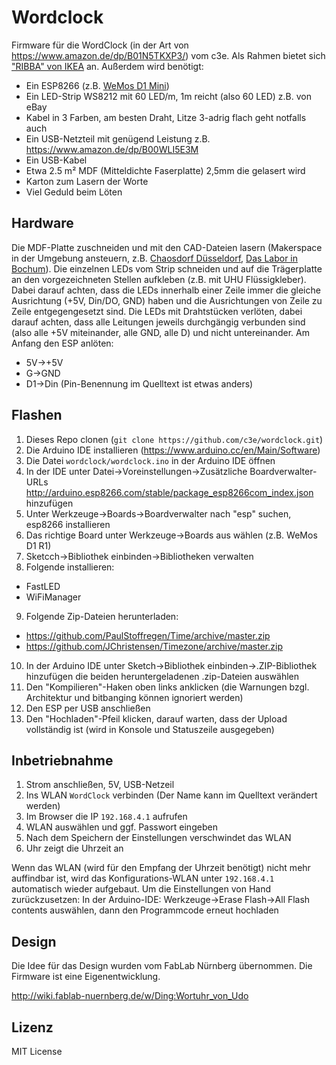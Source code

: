 # Wordclock

Firmware für die WordClock (in der Art von https://www.amazon.de/dp/B01N5TKXP3/) vom c3e. Als Rahmen bietet sich ["RIBBA" von IKEA](https://www.ikea.com/de/de/catalog/products/40378401/) an.
Außerdem wird benötigt:
* Ein ESP8266 (z.B. [WeMos D1 Mini](https://www.amazon.de/dp/B076F53B6S/))
* Ein LED-Strip WS8212 mit 60 LED/m, 1m reicht (also 60 LED) z.B. von eBay
* Kabel in 3 Farben, am besten Draht, Litze 3-adrig flach geht notfalls auch
* Ein USB-Netzteil mit genügend Leistung z.B. https://www.amazon.de/dp/B00WLI5E3M
* Ein USB-Kabel
* Etwa 2.5 m² MDF (Mitteldichte Faserplatte) 2,5mm die gelasert wird
* Karton zum Lasern der Worte
* Viel Geduld beim Löten

## Hardware

Die MDF-Platte zuschneiden und mit den CAD-Dateien lasern (Makerspace in der Umgebung ansteuern, z.B. [Chaosdorf Düsseldorf](https://wiki.chaosdorf.de/Lasercutter), [Das Labor in Bochum](https://wiki.das-labor.org/w/LABOR_Wiki)). Die einzelnen LEDs vom Strip schneiden und auf die Trägerplatte an den vorgezeichneten Stellen aufkleben (z.B. mit UHU Flüssigkleber). Dabei darauf achten, dass die LEDs innerhalb einer Zeile immer die gleiche Ausrichtung (+5V, Din/DO, GND) haben und die Ausrichtungen von Zeile zu Zeile entgegengesetzt sind.
Die LEDs mit Drahtstücken verlöten, dabei darauf achten, dass alle Leitungen jeweils durchgängig verbunden sind (also alle +5V miteinander, alle GND, alle D) und nicht untereinander.
Am Anfang den ESP anlöten:
* 5V->+5V
* G->GND
* D1->Din (Pin-Benennung im Quelltext ist etwas anders)

## Flashen
1. Dieses Repo clonen (`git clone https://github.com/c3e/wordclock.git`)
2. Die Arduino IDE installieren (https://www.arduino.cc/en/Main/Software)
3. Die Datei `wordclock/wordclock.ino` in der Arduino IDE öffnen
4. In der IDE unter Datei->Voreinstellungen->Zusätzliche Boardverwalter-URLs http://arduino.esp8266.com/stable/package_esp8266com_index.json hinzufügen
5. Unter Werkzeuge->Boards->Boardverwalter nach "esp" suchen, esp8266 installieren
6. Das richtige Board unter Werkzeuge->Boards aus wählen (z.B. WeMos D1 R1)
7. Sketcch->Bibliothek einbinden->Bibliotheken verwalten
8. Folgende installieren:
  * FastLED
  * WiFiManager
9. Folgende Zip-Dateien herunterladen:
  * https://github.com/PaulStoffregen/Time/archive/master.zip
  * https://github.com/JChristensen/Timezone/archive/master.zip
10. In der Arduino IDE unter Sketch->Bibliothek einbinden->.ZIP-Bibliothek hinzufügen die beiden heruntergeladenen .zip-Dateien auswählen
11. Den "Kompilieren"-Haken oben links anklicken (die Warnungen bzgl. Architektur und bitbanging können ignoriert werden)
12. Den ESP per USB anschließen
13. Den "Hochladen"-Pfeil klicken, darauf warten, dass der Upload vollständig ist (wird in Konsole und Statuszeile ausgegeben)

## Inbetriebnahme

1. Strom anschließen, 5V, USB-Netzeil
2. Ins WLAN `WordClock` verbinden (Der Name kann im Quelltext verändert werden)
3. Im Browser die IP `192.168.4.1` aufrufen
4. WLAN auswählen und ggf. Passwort eingeben
5. Nach dem Speichern der Einstellungen verschwindet das WLAN
6. Uhr zeigt die Uhrzeit an

Wenn das WLAN (wird für den Empfang der Uhrzeit benötigt) nicht mehr auffindbar ist, wird das Konfigurations-WLAN unter `192.168.4.1` automatisch wieder aufgebaut. Um die Einstellungen von Hand zurückzusetzen:
In der Arduino-IDE: Werkzeuge->Erase Flash->All Flash contents auswählen, dann den Programmcode erneut hochladen

## Design

Die Idee für das Design wurden vom FabLab Nürnberg übernommen. Die Firmware ist eine Eigenentwicklung.

http://wiki.fablab-nuernberg.de/w/Ding:Wortuhr_von_Udo

## Lizenz

MIT License
